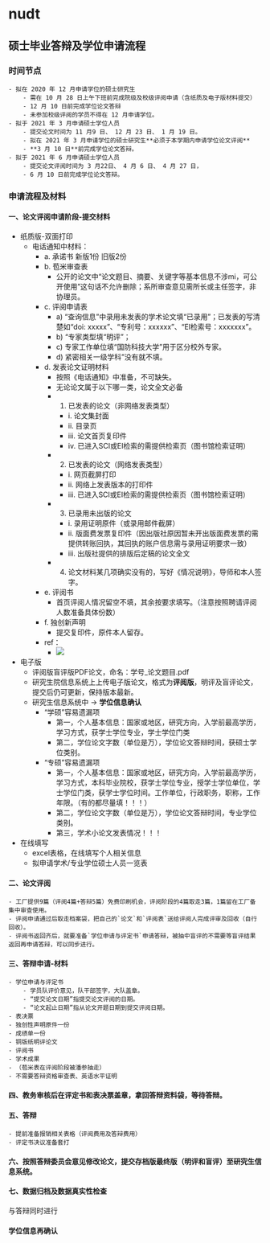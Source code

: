 # nudt

## 硕士毕业答辩及学位申请流程
### 时间节点
    - 拟在 2020 年 12 月申请学位的硕士研究生
        - 需在 10 月 28 日上午下班前完成院级及校级评阅申请（含纸质及电子版材料提交） 
        - 12 月 10 日前完成学位论文答辩
        - 未参加校级评阅的学员不得在 12 月申请学位。
    - 拟于 2021 年 3 月申请硕士学位人员
        - 提交论文时间为 11 月9 日、 12 月 23 日、 1 月 19 日。 
        - 拟在 2021 年 3 月申请学位的硕士研究生**必须于本学期内申请学位论文评阅**
        - **3 月 10 日**前完成学位论文答辩。
    - 拟于 2021 年 6 月申请硕士学位人员
        - 提交论文评阅时间为 3 月22日、 4 月 6 日、 4 月 27 日， 
        - 6 月 10 日前完成学位论文答辩。

### 申请流程及材料
#### 一、论文评阅申请阶段-提交材料
- 纸质版-双面打印
    - 电话通知中材料：
        - a. 承诺书 新版1份 旧版2份
        - b. 苞米审查表
            - 公开的论文中“论文题目、摘要、关键字等基本信息不涉mi，可公开使用”这句话不允许删除；系所审查意见需所长或主任签字，非协理员。
        - c. 评阅申请表
            - a) “查询信息”中录用未发表的学术论文填“已录用”；已发表的写清楚如“doi: xxxxx”、“专利号：xxxxxx”、“EI检索号：xxxxxxx”。
            - b) “专家类型填“明评”；
            - c) 专家工作单位填“国防科技大学”用于区分校外专家。
            - d) 紧密相关一级学科”没有就不填。
        - d. 发表论文证明材料
            - 按照《电话通知》中准备，不可缺失。
            - 无论论文属于以下哪一类，论文全文必备
            - 1. 已发表的论文（非网络发表类型）
                - i. 论文集封面
                - ii. 目录页
                - iii. 论文首页复印件
                - iv. 已进入SCI或EI检索的需提供检索页（图书馆检索证明）
            - 2. 已发表的论文（网络发表类型）
                - i. 网页截屏打印
                - ii. 网络上发表版本的打印件
                - iii. 已进入SCI或EI检索的需提供检索页（图书馆检索证明）
            - 3. 已录用未出版的论文
                - i. 录用证明原件（或录用邮件截屏）
                - ii. 版面费发票复印件（因出版社原因暂未开出版面费发票的需提供转账回执，其回执的账户信息需与录用证明要求一致）
                - iii. 出版社提供的排版后定稿的论文全文
            - 4. 论文材料某几项确实没有的，写好《情况说明》，导师和本人签字。
        - e. 评阅书
            - 首页评阅人情况留空不填，其余按要求填写。（注意按照聘请评阅人数准备具体份数）
        - f. 独创新声明
            - 提交复印件，原件本人留存。
        - ref：
            - ![](https://firebasestorage.googleapis.com/v0/b/firescript-577a2.appspot.com/o/imgs%2Fapp%2Fdaily_zp%2Fc8w6FP2j98.png?alt=media&token=ca5f12e5-5bb5-4b7e-9594-fb2622230b83)
- 电子版
    - 评阅版盲评版PDF论文，命名：学号_论文题目.pdf
    - 研究生院信息系统上上传电子版论文，格式为**评阅版**，明评及盲评论文，提交后仍可更新，保持版本最新。
    - 研究生信息系统中 -> **学位信息确认**
        - “学硕”容易遗漏项
            - 第一，个人基本信息：国家或地区，研究方向，入学前最高学历，学习方式，获学士学位专业，学士学位门类
            - 第二，学位论文字数（单位是万），学位论文答辩时间，获硕士学位类别。
        - “专硕”容易遗漏项
            - 第一，个人基本信息：国家或地区，研究方向，入学前最高学历，学习方式，本科毕业院校，获学士学位专业，授学士学位单位，学士学位门类，获学士学位时间。工作单位，行政职务，职称，工作年限。（有的都尽量填！！！）
            - 第二，学位论文字数（单位是万），学位论文答辩时间，专业学位类别。
            - 第三，学术小论文发表情况！！！
- 在线填写
    - excel表格，在线填写个人相关信息
    - 拟申请学术/专业学位硕士人员一览表
#### 二、论文评阅
    - 工厂提供9篇（评阅4篇+答辩5篇）免费印刷机会，评阅阶段的4篇取走3篇，1篇留在工厂备集中审查使用。
    - 评阅申请通过后取走档案袋，把自己的`论文`和`评阅表`送给评阅人完成评审及回收（自行回收）。
    - 评阅书返回齐后，就要准备`学位申请与评定书`申请答辩，被抽中盲评的不需要等盲评结果返回再申请答辩，可以同步进行。
#### 三、答辩申请-材料
    - 学位申请与评定书
        - 学员队评价意见，队干部签字，大队盖章。
        - “提交论文日期”指提交论文评阅的日期。
        - “论文起止日期”指从论文开题日期到提交评阅日期。
    - 表决票
    - 独创性声明原件一份
    - 成绩单一份
    - 铜版纸明评论文
    - 评阅书
    - 学术成果
    - （苞米表在评阅阶段被潘参抽走）
    - 不需要答辩资格审查表、英语水平证明
#### 四、教务审核后在评定书和表决票盖章，拿回答辩资料袋，等待答辩。
#### 五、答辩
    - 提前准备报销相关表格（评阅费用及答辩费用）
    - 评定书决议准备套打
#### 六、按照答辩委员会意见修改论文，提交存档版最终版（明评和盲评）至研究生信息系统。
#### 七、数据归档及数据真实性检查
与答辩同时进行

#### 学位信息再确认
